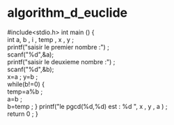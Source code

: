 # algorithm_d_euclide
#include&lt;stdio.h> int main () {  
int a, b , i , temp , x , y ;  
printf("saisir le premier nombre :") ;   
scanf("%d",&amp;a);    
printf("saisir le deuxieme nombre :") ;    
scanf("%d",&amp;b);    
x=a ; y=b ;    
while(b!=0) {       
temp=a%b ;      
a=b ;     
b=temp ; } 
printf("le pgcd(%d,%d) est : %d ", x , y , a ) ;   
return 0 ; }
